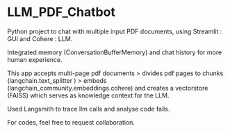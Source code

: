 # LLM_PDF_Chatbot

Python project to chat with multiple input PDF documents, using Streamlit : GUI and Cohere : LLM.

Integrated memory (ConversationBufferMemory) and chat history for more human experience.

This app accepts multi-page pdf documents > divides pdf pages to chunks (langchain.text_splitter ) > embeds (langchain_community.embeddings.cohere) and creates a vectorstore (FAISS) which serves as knowledge context for the LLM.

Used Langsmith to trace llm calls and analyse code fails.

For codes, feel free to request collaboration.

